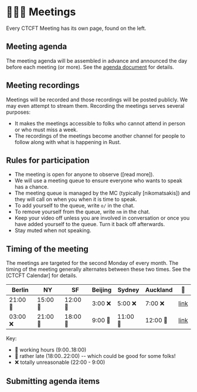# 👨‍👩‍👧 Meetings

Every CTCFT Meeting has its own page, found on the left.

## Meeting agenda

The meeting agenda will be assembled in advance and announced the day before each meeting (or more). See the [agenda document](https://hackmd.io/QZrDNeUXRsKtQuyjdpH0Pw) for details.

## Meeting recordings

Meetings will be recorded and those recordings will be posted publicly. We may even attempt to stream them. Recording the meetings serves several purposes:

* It makes the meetings accessible to folks who cannot attend in person or who must miss a week.
* The recordings of the meetings become another channel for people to follow along with what is happening in Rust.

## Rules for participation

* The meeting is open for anyone to observe ([read more]).
* We will use a meeting queue to ensure everyone who wants to speak has a chance.
* The meeting queue is managed by the MC (typically [nikomatsakis]) and they will call on when you when it is time to speak.
* To add yourself to the queue, write `o/` in the chat.
* To remove yourself from the queue, write `nm` in the chat.
* Keep your video off unless you are involved in conversation or once you have added yourself to the queue. Turn it back off afterwards. 
* Stay muted when not speaking.

## Timing of the meeting

The meetings are targeted for the second Monday of every month. The timing of the meeting generally alternates between these two times. See the [CTCFT Calendar] for details.

| Berlin | NY | SF | Beijing | Sydney | Auckland | 🔗 |
| --- | --- | --- | --- | --- | --- | --- |
| 21:00 🥱 | 15:00 🥰 | 12:00 🥰 | 3:00 ❌ | 5:00 ❌ | 7:00 ❌ | [link](https://everytimezone.com/s/9ecc9fe9) |
| 03:00 ❌ | 21:00 🥱 | 18:00 🥰 | 9:00 🥰 | 11:00 🥰 | 12:00 🥰 | [link](https://everytimezone.com/s/da0d7065) |

Key:

* 🥰 working hours (9:00..18:00)
* 🥱 rather late (18:00..22:00) -- which could be good for some folks!
* ❌ totally unreasonable (22:00 - 9:00)

## Submitting agenda items